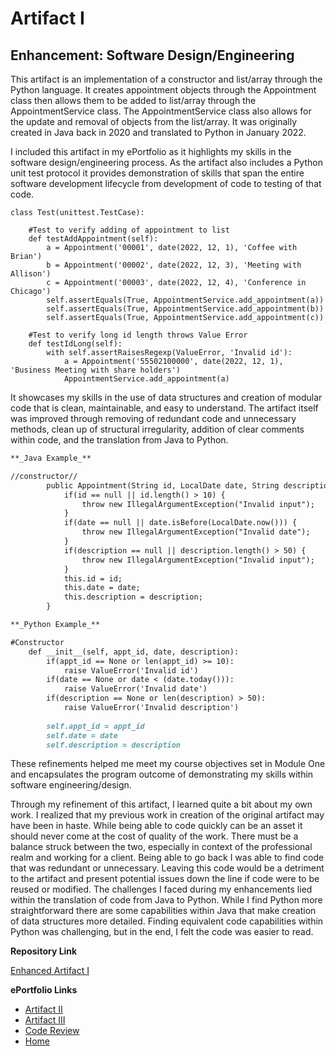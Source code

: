 # Artifact I
## Enhancement: Software Design/Engineering

This artifact is an implementation of a constructor and list/array through the Python language. It creates appointment objects through the Appointment class then allows them to be added to list/array through the AppointmentService class. The AppointmentService class also allows for the update and removal of objects from the list/array. It was originally created in Java back in 2020 and translated to Python in January 2022.

I included this artifact in my ePortfolio as it highlights my skills in the software design/engineering process. As the artifact also includes a Python unit test protocol it provides demonstration of skills that span the entire software development lifecycle from development of code to testing of that code. 
```
class Test(unittest.TestCase):

    #Test to verify adding of appointment to list
    def testAddAppointment(self):
        a = Appointment('00001', date(2022, 12, 1), 'Coffee with Brian')
        b = Appointment('00002', date(2022, 12, 3), 'Meeting with Allison')
        c = Appointment('00003', date(2022, 12, 4), 'Conference in Chicago')
        self.assertEquals(True, AppointmentService.add_appointment(a))
        self.assertEquals(True, AppointmentService.add_appointment(b)) 
        self.assertEquals(True, AppointmentService.add_appointment(c)) 
    
    #Test to verify long id length throws Value Error
    def testIdLong(self):
        with self.assertRaisesRegexp(ValueError, 'Invalid id'): 
            a = Appointment('55502100000', date(2022, 12, 1), 'Business Meeting with share holders')
            AppointmentService.add_appointment(a)
```
It showcases my skills in the use of data structures and creation of modular code that is clean, maintainable, and easy to understand. The artifact itself was improved through removing of redundant code and unnecessary methods, clean up of structural irregularity, addition of clear comments within code, and the translation from Java to Python. 
```markdown
**_Java Example_**

//constructor//
		public Appointment(String id, LocalDate date, String description) {
			if(id == null || id.length() > 10) {
				throw new IllegalArgumentException("Invalid input");
			}
			if(date == null || date.isBefore(LocalDate.now())) {
				throw new IllegalArgumentException("Invalid date");
			}
			if(description == null || description.length() > 50) {
				throw new IllegalArgumentException("Invalid input");
			}
			this.id = id;
			this.date = date;
			this.description = description;
		}
```
```markdown
**_Python Example_**

#Constructor
    def __init__(self, appt_id, date, description):
        if(appt_id == None or len(appt_id) >= 10):
            raise ValueError('Invalid id')
        if(date == None or date < (date.today())):
            raise ValueError('Invalid date')
        if(description == None or len(description) > 50):
            raise ValueError('Invalid description')
        
        self.appt_id = appt_id
        self.date = date
        self.description = description
```
These refinements helped me meet my course objectives set in Module One and encapsulates the program outcome of demonstrating my skills within software engineering/design.

Through my refinement of this artifact, I learned quite a bit about my own work. I realized that my previous work in creation of the original artifact may have been in haste. While being able to code quickly can be an asset it should never come at the cost of quality of the work. There must be a balance struck between the two, especially in context of the professional realm and working for a client. Being able to go back I was able to find code that was redundant or unnecessary. Leaving this code would be a detriment to the artifact and present potential issues down the line if code were to be reused or modified. The challenges I faced during my enhancements lied within the translation of code from Java to Python. While I find Python more straightforward there are some capabilities within Java that make creation of data structures more detailed. Finding equivalent code capabilities within Python was challenging, but in the end, I felt the code was easier to read. 


**Repository Link**<br>

[Enhanced Artifact I](https://github.com/Shayden87/Software-Engineering-Design)

**ePortfolio Links** <br> 

* [Artifact II](ArtifactTwo.md)
* [Artifact III](ArtifactThree.md)
* [Code Review](CodeReview.md)
* [Home](index.md)
